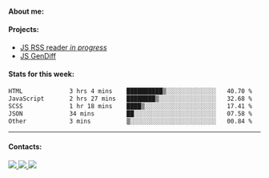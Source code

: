 #### About me:

#### Projects:
- [JS RSS reader *in progress*](https://github.com/GKoil/frontend-project-lvl3)
- [JS GenDiff](https://github.com/GKoil/GenDiff)

#### Stats for this week:
<!--START_SECTION:waka-->

```txt
HTML             3 hrs 4 mins    ██████████▒░░░░░░░░░░░░░░   40.70 %
JavaScript       2 hrs 27 mins   ████████▒░░░░░░░░░░░░░░░░   32.68 %
SCSS             1 hr 18 mins    ████▒░░░░░░░░░░░░░░░░░░░░   17.41 %
JSON             34 mins         ██░░░░░░░░░░░░░░░░░░░░░░░   07.58 %
Other            3 mins          ▒░░░░░░░░░░░░░░░░░░░░░░░░   00.84 %
```

<!--END_SECTION:waka-->
---
#### Contacts:

<a target='_blank' title='LinkedIn' href="https://www.linkedin.com/in/gkoil/">
  <img src="https://img.shields.io/badge/LinkedIn-0077B5?style=for-the-badge&logo=linkedin&logoColor=white" />
</a>
<a target='_blank' title='Telegram' href="https://t.me/gkoil">
  <img src="https://img.shields.io/badge/Telegram-2CA5E0?style=for-the-badge&logo=telegram&logoColor=white" />
</a>
<a target='_blank' title='Gmail' href="mailto: gk.grigorev@gmail.com">
  <img src="https://img.shields.io/badge/Gmail-D14836?style=for-the-badge&logo=gmail&logoColor=white" />
</a>

